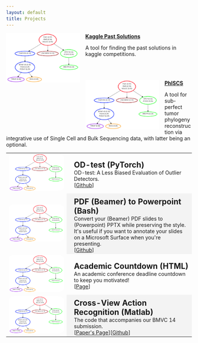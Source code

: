 ```yaml
---
layout: default
title: Projects
---
```


<p><img width="200" src="/assets/phiscs.png" alt="" style="float:left;margin-right:15px;">
  <p></p>
  <p>
    <a href="http://github.com/faridrashidi/kaggle"><b>Kaggle Past Solutions</b></a>
  </p>
  <p>
    A tool for finding the past solutions in kaggle competitions.
  </p>
</p>

<br><br>

<p><img width="200" src="/assets/phiscs.png" alt="" style="float:left;margin-right:15px;">
  <p></p>
  <p>
    <a href="https://github.com/haghshenas/PhISCS"><b>PhISCS</b></a>
  </p>
  <p>
    A tool for sub-perfect tumor phylogeny reconstruction via integrative use of Single Cell and Bulk Sequencing data, with latter being an optional.
  </p>
</p>





<table style="width: 100%;">
	<tbody>
		<tr>
			<td style="vertical-align:middle;">
				<img src="/assets/phiscs.png" style="border-radius:10%; max-height:150px; max-width:150px;"></td><td style="width:100%; vertical-align:middle; padding-left:20px; padding-top:10px; ">
				<h2 style="margin: 0">OD-test (PyTorch) </h2>
				<p style="margin: 0">OD-test: A Less Biased Evaluation of Outlier Detectors.</p>[<a target="_blank" href="">Github</a>]
			</td>
		</tr>
		<tr>
			<td style="vertical-align:middle;"><img src="/assets/phiscs.png" style="border-radius:10%; max-height:150px; max-width:150px;"></td><td style="width:100%; vertical-align:middle; padding-left:20px; padding-top:10px; background-color: #f3f3f3" "=""><h2 style="margin: 0">PDF (Beamer) to Powerpoint (Bash) </h2><p style="margin: 0">Convert your (Beamer) PDF slides to (Powerpoint) PPTX while preserving the style. It's useful if you want to annotate your slides on a Microsoft Surface when you're presenting.</p>[<a target="_blank" href="">Github</a>]
			</td>
		</tr>
			<tr><td style="vertical-align:middle;"><img src="/assets/phiscs.png" style="border-radius:10%; max-height:150px; max-width:150px;"></td><td style="width:100%; vertical-align:middle; padding-left:20px; padding-top:10px; "><h2 style="margin: 0">Academic Countdown (HTML) </h2><p style="margin: 0">An academic conference deadline countdown to keep you motivated!</p>[<a target="_blank" href="">Page</a>]
			</td>
		</tr>
		<tr>
			<td style="vertical-align:middle;"><img src="/assets/phiscs.png" style="border-radius:10%; max-height:150px; max-width:150px;"></td><td style="width:100%; vertical-align:middle; padding-left:20px; padding-top:10px; background-color: #f3f3f3" "=""><h2 style="margin: 0">Cross-View Action Recognition (Matlab) </h2><p style="margin: 0">The code that accompanies our BMVC 14 submission.</p>[<a target="_blank" href="">Paper's Page</a>][<a target="_blank" href="">Github</a>]</td>
		</tr>
	</tbody>
</table>